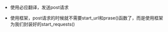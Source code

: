 

- 使用必应翻译，发送post请求

- 使用框架，post请求的时候就不需要start_url和prase()函数了，而是使用框架为我们封装好的start_requests()












